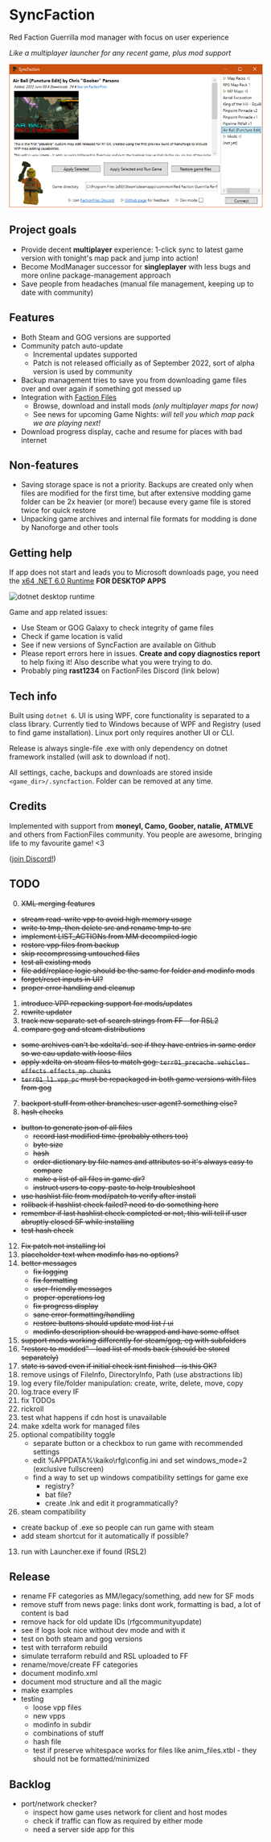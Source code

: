 # SyncFaction

Red Faction Guerrilla mod manager with focus on user experience

*Like a multiplayer launcher for any recent game, plus mod support*

![screenshot](screenshot.png)

## Project goals

* Provide decent **multiplayer** experience: 1-click sync to latest game version with tonight's map pack and jump into action!
* Become ModManager successor for **singleplayer** with less bugs and more online package-management approach
* Save people from headaches (manual file management, keeping up to date with community)

## Features

* Both Steam and GOG versions are supported
* Community patch auto-update
  * Incremental updates supported
  * Patch is not released officially as of September 2022, sort of alpha version is used by community
* Backup management tries to save you from downloading game files over and over again if something got messed up
* Integration with [Faction Files](https://www.factionfiles.com/ff.php?action=files)
  * Browse, download and install mods _(only multiplayer maps for now)_
  * See news for upcoming Game Nights: _will tell you which map pack we are playing next!_
* Download progress display, cache and resume for places with bad internet

## Non-features

* Saving storage space is not a priority. Backups are created only when files are modified for the first time, but after extensive modding game folder can be 2x heavier (or more!) because every game file is stored twice for quick restore
* Unpacking game archives and internal file formats for modding is done by Nanoforge and other tools

## Getting help

If app does not start and leads you to Microsoft downloads page, you need the [x64 .NET 6.0 Runtime](https://dotnet.microsoft.com/en-us/download/dotnet/6.0/runtime) **FOR DESKTOP APPS**

![dotnet desktop runtime](https://user-images.githubusercontent.com/1562341/204090216-2d163e9c-b60e-4e45-88e2-bcd4f21aab69.png)

Game and app related issues:

* Use Steam or GOG Galaxy to check integrity of game files
* Check if game location is valid
* See if new versions of SyncFaction are available on Github
* Please report errors here in issues. **Create and copy diagnostics report** to help fixing it! Also describe what you were trying to do.
* Probably ping **rast1234** on FactionFiles Discord (link below)

## Tech info

Built using `dotnet 6`. UI is using WPF, core functionality is separated to a class library. Currently tied to Windows because of WPF and Registry (used to find game installation). Linux port only requires another UI or CLI.

Release is always single-file .exe with only dependency on dotnet framework installed (will ask to download if not).

All settings, cache, backups and downloads are stored inside `<game_dir>/.syncfaction`. Folder can be removed at any time.

## Credits

Implemented with support from **moneyl, Camo, Goober, natalie, ATMLVE** and others from FactionFiles community. You people are awesome, bringing life to my favourite game! <3

([join Discord!](https://discord.gg/factionfiles))

## TODO

0. ~~XML merging features~~
  * ~~stream read-write vpp to avoid high memory usage~~
  * ~~write to tmp, then delete src and rename tmp to src~~
  * ~~implement LIST_ACTIONs from MM decompiled logic~~
  * ~~restore vpp files from backup~~
  * ~~skip recompressing untouched files~~
  * ~~test all existing mods~~
  * ~~file add/replace logic should be the same for folder and modinfo mods~~
  * ~~forget/reset inputs in UI?~~
  * ~~proper error handling and cleanup~~
1. ~~introduce VPP repacking support for mods/updates~~
2. ~~rewrite updater~~
3. ~~track new separate set of search strings from FF - for RSL2~~
4. ~~compare gog and steam distributions~~
  * ~~some archives can't be xdelta'd. see if they have entries in same order so we cau update with loose files~~
  * ~~apply xdelta on steam files to match gog: `terr01_precache vehicles effects effects_mp chunks`~~
  * ~~`terr01_l1.vpp_pc` must be repackaged in both game versions with files from gog~~
7. ~~backport stuff from other branches: user agent? something else?~~
8. ~~hash checks~~
  * ~~button to generate json of all files~~
    * ~~record last modified time (probably others too)~~
    * ~~byte size~~
    * ~~hash~~
    * ~~order dictionary by file names and attributes so it's always easy to compare~~
    * ~~make a list of all files in game dir?~~
    * ~~instruct users to copy-paste to help troubleshoot~~
  * ~~use hashlist file from mod/patch to verify after install~~
  * ~~rollback if hashlist check failed? need to do something here~~
  * ~~remember if last hashlist check completed or not, this will tell if user abruptly closed SF while installing~~
  * ~~test hash check~~
12. ~~Fix patch not installing lol~~
16. ~~placeholder text when modinfo has no options?~~
17. ~~better messages~~
    * ~~fix logging~~
    * ~~fix formatting~~
    * ~~user-friendly messages~~
    * ~~proper operations log~~
    * ~~fix progress display~~
    * ~~sane error formatting/handling~~
    * ~~restore buttons should update mod list / ui~~
    * ~~modinfo description should be wrapped and have some offset~~
20. ~~support mods working differently for steam/gog, eg with subfolders~~
21. ~~"restore to modded" - load list of mods back (should be stored separately)~~
22. ~~state is saved even if initial check isnt finished - is this OK?~~
24. remove usings of FileInfo, DirectoryInfo, Path (use abstractions lib)
25. log every file/folder manipulation: create, write, delete, move, copy
26. log.trace every IF
27. fix TODOs
28. rickroll
29. test what happens if cdn host is unavailable
30. make xdelta work for managed files
10. optional compatibility toggle
    * separate button or a checkbox to run game with recommended settings
    * edit %APPDATA%\kaiko\rfg\config.ini and set windows_mode=2 (exclusive fullscreen)
    * find a way to set up windows compatibility settings for game exe
      * registry?
      * bat file?
      * create .lnk and edit it programmatically?
10. steam compatibility
  * create backup of .exe so people can run game with steam
  * add steam shortcut for it automatically if possible?
13. run with Launcher.exe if found (RSL2)


## Release

* rename FF categories as MM/legacy/something, add new for SF mods
* remove stuff from news page: links dont work, formatting is bad, a lot of content is bad
* remove hack for old update IDs (rfgcommunityupdate)
* see if logs look nice without dev mode and with it
* test on both steam and gog versions
* test with terraform rebuild
* simulate terraform rebuild and RSL uploaded to FF
* rename/move/create FF categories
* document modinfo.xml
* document mod structure and all the magic
* make examples
* testing
  * loose vpp files
  * new vpps
  * modinfo in subdir
  * combinations of stuff
  * hash file
  * test if preserve whitespace works for files like anim_files.xtbl - they should not be formatted/minimized


## Backlog

* port/network checker?
  * inspect how game uses network for client and host modes
  * check if traffic can flow as required by either mode
  * need a server side app for this
